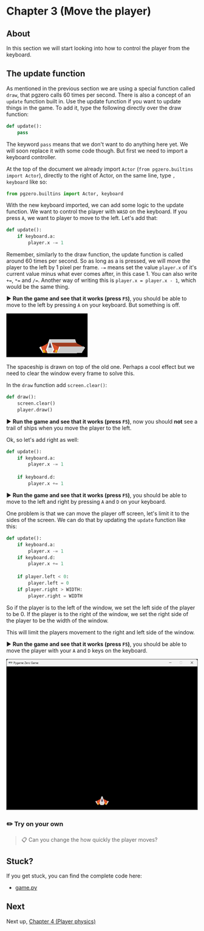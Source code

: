 # Chapter 3 (Move the player)

## About

In this section we will start looking into how to control the player from the keyboard.

## The update function

As mentioned in the previous section we are using a special function called `draw`, that pgzero calls 60 times per second. There is also a concept of an `update` function built in. Use the update function if you want to update things in the game. To add it, type the following directly over the draw function:

```python
def update():
    pass
```

The keyword `pass` means that we don't want to do anything here yet. We will soon replace it with some code though. But first we need to import a keyboard controller.

At the top of the document we already import `Actor` (`from pgzero.builtins import Actor`), directly to the right of Actor, on the same line, type `, keyboard` like so:

```python
from pgzero.builtins import Actor, keyboard
```

With the new keyboard imported, we can add some logic to the update function. We want to control the player with `WASD` on the keyboard. If you press `A`, we want to player to move to the left. Let's add that:


```python
def update():
    if keyboard.a:
        player.x -= 1
```

Remember, similarly to the draw function, the update function is called around 60 times per second. So as long as a is pressed, we will move the player to the left by 1 pixel per frame. `-=` means set the value `player.x` of it's current value minus what ever comes after, in this case 1. You can also write `+=`, `*=` and `/=`. Another way of writing this is `player.x = player.x - 1`, which would be the same thing.

▶️ **Run the game and see that it works (press `F5`)**, you should be able to move to the left by pressing `A` on your keyboard. But something is off.

<img src="../.docs/image13.png">

The spaceship is drawn on top of the old one. Perhaps a cool effect but we need to clear the window every frame to solve this.

In the `draw` function add `screen.clear()`:

```python
def draw():
    screen.clear()
    player.draw()
```

▶️ **Run the game and see that it works (press `F5`)**, now you should **not** see a trail of ships when you move the player to the left.

Ok, so let's add right as well:

```python
def update():
    if keyboard.a:
        player.x -= 1

    if keyboard.d:
        player.x += 1
```

▶️ **Run the game and see that it works (press `F5`)**, you should be able to move to the left and right by pressing `A` and `D` on your keyboard.

One problem is that we can move the player off screen, let's limit it to the sides of the screen. We can do that by updating the `update` function like this:

```python
def update():
    if keyboard.a:
        player.x -= 1
    if keyboard.d:
        player.x += 1

    if player.left < 0:
        player.left = 0
    if player.right > WIDTH:
        player.right = WIDTH
```

So if the player is to the left of the window, we set the left side of the player to be 0. If the player is to the right of the window, we set the right side of the player to be the width of the window.

This will limit the players movement to the right and left side of the window.

▶️ **Run the game and see that it works (press `F5`)**, you should be able to move the player with your `A` and `D` keys on the keyboard.

<img src="../.docs/chapter03.png">

### ✏️ Try on your own

> 📋 Can you change the how quickly the player moves?

## Stuck?

If you get stuck, you can find the complete code here:
* [game.py](./game.py)

## Next

Next up, [Chapter 4 (Player physics)](../chapter04)